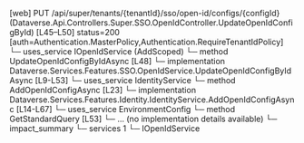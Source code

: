 [web] PUT /api/super/tenants/{tenantId}/sso/open-id/configs/{configId}  (Dataverse.Api.Controllers.Super.SSO.OpenIdController.UpdateOpenIdConfigById)  [L45–L50] status=200 [auth=Authentication.MasterPolicy,Authentication.RequireTenantIdPolicy]
  └─ uses_service IOpenIdService (AddScoped)
    └─ method UpdateOpenIdConfigByIdAsync [L48]
      └─ implementation Dataverse.Services.Features.SSO.OpenIdService.UpdateOpenIdConfigByIdAsync [L9-L53]
        └─ uses_service IdentityService
          └─ method AddOpenIdConfigAsync [L23]
            └─ implementation Dataverse.Services.Features.Identity.IdentityService.AddOpenIdConfigAsync [L14-L67]
              └─ uses_service EnvironmentConfig
                └─ method GetStandardQuery [L53]
                  └─ ... (no implementation details available)
  └─ impact_summary
    └─ services 1
      └─ IOpenIdService

